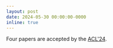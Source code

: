 ```yaml
---
layout: post
date: 2024-05-30 00:00:00-0000
inline: true
---
```


Four papers are accepted by the [ACL'24](https://2024.aclweb.org/).